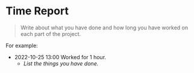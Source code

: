 # Time Report

> Write about what you have done and how long you have worked on each part of the project.

For example: 

- 2022-10-25 13:00 Worked for 1 hour.
  - *List the things you have done.*